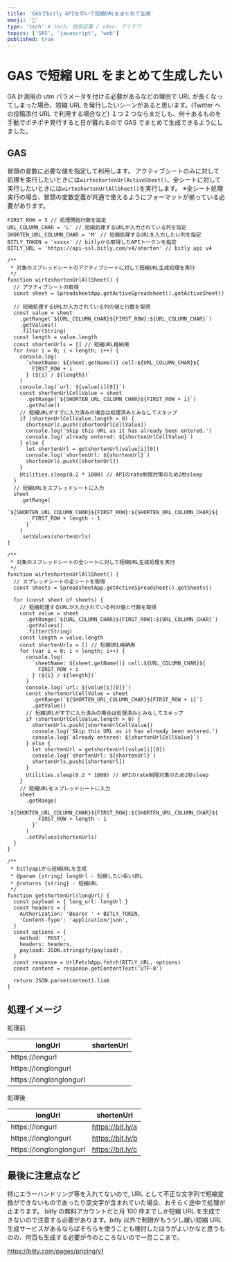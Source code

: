 ```yaml
---
title: 'GASでbitly APIを叩いて短縮URLをまとめて生成'
emoji: '💬'
type: 'tech' # tech: 技術記事 / idea: アイデア
topics: ['GAS', 'javascript', 'web']
published: true
---
```


# GAS で短縮 URL をまとめて生成したい

GA 計測用の utm パラメータを付ける必要があるなどの理由で URL が長くなってしまった場合、短縮 URL を発行したいシーンがあると思います。(Twitter への投稿添付 URL で利用する場合など)
１つ 2 つならまだしも、何十あるものを手動でポチポチ発行すると日が暮れるので GAS でまとめて生成できるようにしました。

## GAS

冒頭の変数に必要な値を指定して利用します。
アクティブシートのみに対して処理を実行したいときには`wirteshortenUrlActiveSheet()`、全シートに対して実行したいときには`wirteshortenUrlAllSheet()`を実行します。
※全シート処理実行の場合、冒頭の変数定義が共通で使えるようにフォーマットが揃っている必要があります。

```js: generateShortenUrl.js
FIRST_ROW = 5 // 処理開始行数を指定
URL_COLUMN_CHAR = 'L' // 短縮処理するURLが入力されている列を指定
SHORTEN_URL_COLUMN_CHAR = 'M' // 短縮処理するURLを入力したい列を指定
BITLY_TOKEN = 'xxxxx' // bitlyから取得したAPIトークンを指定
BITLY_URL = 'https://api-ssl.bitly.com/v4/shorten' // bitly api v4

/**
 * 対象のスプレッドシートのアクティブシートに対して短縮URL生成処理を実行
 */
function wirteshortenUrlAllSheet() {
  // アクティブシートの取得
  const sheet = SpreadsheetApp.getActiveSpreadsheet().getActiveSheet()

  // 短縮処理するURLが入力されている列の値と行数を取得
  const value = sheet
    .getRange(`${URL_COLUMN_CHAR}${FIRST_ROW}:${URL_COLUMN_CHAR}`)
    .getValues()
    .filter(String)
  const length = value.length
  const shortenUrls = [] // 短縮URL格納用
  for (var i = 0; i < length; i++) {
    console.log(
      `sheetName: ${sheet.getName()} cell:${URL_COLUMN_CHAR}${
        FIRST_ROW + i
      } (${i} / ${length})`
    )
    console.log(`url: ${value[i][0]}`)
    const shortenUrlCellValue = sheet
      .getRange(`${SHORTEN_URL_COLUMN_CHAR}${FIRST_ROW + i}`)
      .getValue()
    // 短縮URLがすでに入力済みの場合は処理済みとみなしてスキップ
    if (shortenUrlCellValue.length > 0) {
      shortenUrls.push([shortenUrlCellValue])
      console.log('Skip this URL as it has already been entered.')
      console.log(`already entered: ${shortenUrlCellValue}`)
    } else {
      let shortenUrl = getshortenUrl(value[i][0])
      console.log(`shortenUrl: ${shortenUrl}`)
      shortenUrls.push([shortenUrl])
    }
    Utilities.sleep(0.2 * 1000) // APIのrate制限対策のため2秒sleep
  }
  // 短縮URLをスプレッドシートに入力
  sheet
    .getRange(
      `${SHORTEN_URL_COLUMN_CHAR}${FIRST_ROW}:${SHORTEN_URL_COLUMN_CHAR}${
        FIRST_ROW + length - 1
      }`
    )
    .setValues(shortenUrls)
}

/**
 * 対象のスプレッドシートの全シートに対して短縮URL生成処理を実行
 */
function wirteshortenUrlAllSheet() {
  // スプレッドシートの全シートを取得
  const sheets = SpreadsheetApp.getActiveSpreadsheet().getSheets()

  for (const sheet of sheets) {
    // 短縮処理するURLが入力されている列の値と行数を取得
    const value = sheet
      .getRange(`${URL_COLUMN_CHAR}${FIRST_ROW}:${URL_COLUMN_CHAR}`)
      .getValues()
      .filter(String)
    const length = value.length
    const shortenUrls = [] // 短縮URL格納用
    for (var i = 0; i < length; i++) {
      console.log(
        `sheetName: ${sheet.getName()} cell:${URL_COLUMN_CHAR}${
          FIRST_ROW + i
        } (${i} / ${length})`
      )
      console.log(`url: ${value[i][0]}`)
      const shortenUrlCellValue = sheet
        .getRange(`${SHORTEN_URL_COLUMN_CHAR}${FIRST_ROW + i}`)
        .getValue()
      // 短縮URLがすでに入力済みの場合は処理済みとみなしてスキップ
      if (shortenUrlCellValue.length > 0) {
        shortenUrls.push([shortenUrlCellValue])
        console.log('Skip this URL as it has already been entered.')
        console.log(`already entered: ${shortenUrlCellValue}`)
      } else {
        let shortenUrl = getshortenUrl(value[i][0])
        console.log(`shortenUrl: ${shortenUrl}`)
        shortenUrls.push([shortenUrl])
      }
      Utilities.sleep(0.2 * 1000) // APIのrate制限対策のため2秒sleep
    }
    // 短縮URLをスプレッドシートに入力
    sheet
      .getRange(
        `${SHORTEN_URL_COLUMN_CHAR}${FIRST_ROW}:${SHORTEN_URL_COLUMN_CHAR}${
          FIRST_ROW + length - 1
        }`
      )
      .setValues(shortenUrls)
  }
}

/**
 * bitlyapiから短縮URLを生成
 * @param {string} longUrl - 短縮したい長いURL
 * @returns {string} - 短縮URL
 */
function getshortenUrl(longUrl) {
  const payload = { long_url: longUrl }
  const headers = {
    Authorization: 'Bearer ' + BITLY_TOKEN,
    'Content-Type': 'application/json',
  }
  const options = {
    method: 'POST',
    headers: headers,
    payload: JSON.stringify(payload),
  }
  const response = UrlFetchApp.fetch(BITLY_URL, options)
  const content = response.getContentText('UTF-8')

  return JSON.parse(content).link
}

```

## 処理イメージ

処理前

| longUrl                 | shortenUrl |
| ----------------------- | ---------- |
| https://longurl         |            |
| https://longlongurl     |            |
| https://longlonglongurl |            |

処理後

| longUrl                 | shortenUrl       |
| ----------------------- | ---------------- |
| https://longurl         | https://bit.ly/a |
| https://longlongurl     | https://bit.ly/b |
| https://longlonglongurl | https://bit.ly/c |

## 最後に注意点など

特にエラーハンドリング等を入れてないので, URL として不正な文字列で短縮変換ができないものであったり空文字が含まれていた場合、おそらく途中で処理が止まります。
bitly の無料アカウントだと月 100 件までしか短縮 URL を生成できないので注意する必要があります。bitly 以外で制限がもう少し緩い短縮 URL 生成サービスがあるならばそちらを使うことも検討したほうがよいかなと思うものの、何百も生成する必要が今のところないので一旦ここまで。

https://bitly.com/pages/pricing/v1
